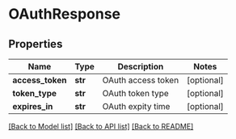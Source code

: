 # OAuthResponse

## Properties
Name | Type | Description | Notes
------------ | ------------- | ------------- | -------------
**access_token** | **str** | OAuth access token | [optional] 
**token_type** | **str** | OAuth token type | [optional] 
**expires_in** | **str** | OAuth expity time | [optional] 

[[Back to Model list]](../README.md#documentation-for-models) [[Back to API list]](../README.md#documentation-for-api-endpoints) [[Back to README]](../README.md)


